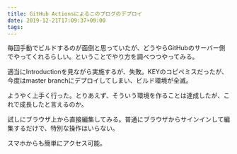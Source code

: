 ```yaml
---
title: GitHub Actionsによるこのブログのデプロイ
date: 2019-12-21T17:09:37+09:00
tags: 
---
```


毎回手動でビルドするのが面倒と思っていたが、どうやらGitHubのサーバー側でやってくれるらしい。ということでやり方を調べつつやってみる。

適当にIntroductionを見ながら実施するが、失敗。KEYのコピペミスだったが、今度はmaster branchにデプロイしてしまい、ビルド環境が全滅。

ようやく上手く行った。とりあえず、そういう環境を作ることは達成したが、これで成長したと言えるのか。

試しにブラウザ上から直接編集してみる。普通にブラウザからサインインして編集するだけで、特別な操作はいらない。

スマホからも簡単にアクセス可能。
